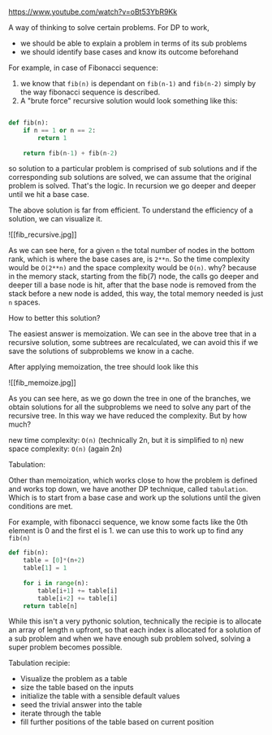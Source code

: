 https://www.youtube.com/watch?v=oBt53YbR9Kk

A way of thinking to solve certain problems. For DP to work, 
- we should be able to explain a problem in terms of its sub problems
- we should identify base cases and know its outcome beforehand

For example, in case of Fibonacci sequence:

1. we know that `fib(n)` is dependant on `fib(n-1)` and `fib(n-2)` simply by the way fibonacci sequence is described.
2. A "brute force" recursive solution would look something like this:

```python

def fib(n):
	if n == 1 or n == 2:
		return 1
	
	return fib(n-1) + fib(n-2)
```

so solution to a particular problem is comprised of sub solutions and if the corresponding sub solutions are solved, we can assume that the original problem is solved. That's the logic. In recursion we go deeper and deeper until we hit a base case.

The above solution is far from efficient. To understand the efficiency of a solution, we can visualize it.

![[fib_recursive.jpg]]

As we can see here, for a given `n` the total number of nodes in the bottom rank, which is where the base cases are, is `2**n`. So the time complexity would be `O(2**n)` and the space complexity would be `O(n)`. why? because in the memory stack, starting from the fib(7) node, the calls go deeper and deeper till a base node is hit, after that the base node is removed from the stack before a new node is added, this way, the total memory needed is just `n` spaces.

How to better this solution?

The easiest answer is memoization. We can see in the above tree that in a recursive solution, some subtrees are recalculated, we can avoid this if we save the solutions of subproblems we know in a cache.

After applying memoization, the tree should look like this

![[fib_memoize.jpg]]

As you can see here, as we go down the tree in one of the branches, we obtain solutions for all the subproblems we need to solve any part of the recursive tree. In this way we have reduced the complexity. But by how much?

new time complexity: `O(n)` (technically 2n, but it is simplified to n) 
new space complexity: `O(n)` (again 2n)

Tabulation:

Other than memoization, which works close to how the problem is defined and works top down, we have another DP technique, called `tabulation`. Which is to start from a base case and work up the solutions until the given conditions are met.

For example, with fibonacci sequence, we know some facts like the 0th element is 0 and the first el is 1. we can use this to work up to find any `fib(n)`

```python
def fib(n):
    table = [0]*(n+2)
    table[1] = 1
    
    for i in range(n):
        table[i+1] += table[i]
        table[i+2] += table[i]
    return table[n]
```

While this isn't a very pythonic solution, technically the recipie is to allocate an array of length n upfront, so that each index is allocated for a solution of a sub problem and when we have enough sub problem solved, solving a super problem becomes possible.

Tabulation recipie:
- Visualize the problem as a table
- size the table based on the inputs
- initialize the table with a sensible default values
- seed the trivial answer into the table
- iterate through the table
- fill further positions of the table based on current position


